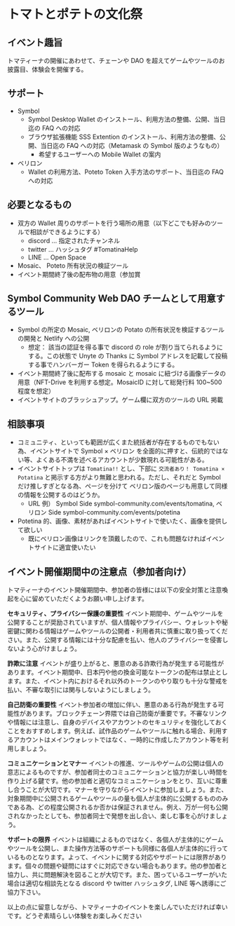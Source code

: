 # トマトとポテトの文化祭

## イベント趣旨

トマティーナの開催にあわせて、チェーンや DAO を超えてゲームやツールのお披露目、体験会を開催する。

## サポート

- Symbol
  - Symbol Desktop Wallet のインストール、利用方法の整備、公開、当日迄の FAQ への対応
  - ブラウザ拡張機能 SSS Extention のインストール、利用方法の整備、公開、当日迄の FAQ への対応（Metamask の Symbol 版のようなもの）
    - 希望するユーザーへの Mobile Wallet の案内
- ベリロン
  - Wallet の利用方法、Poteto Token 入手方法のサポート、当日迄の FAQ への対応

## 必要となるもの

- 双方の Wallet 周りのサポートを行う場所の用意（以下どこでも好みのツールで相談ができるようにする）
  - discord ... 指定されたチャンネル
  - twitter ... ハッシュタグ #TomatinaHelp
  - LINE ... Open Space
- Mosaic、 Poteto 所有状況の検証ツール
- イベント期間終了後の配布物の用意（参加賞

## Symbol Community Web DAO チームとして用意するツール

- Symbol の所定の Mosaic, ベリロンの Potato の所有状況を検証するツールの開発と Netlify への公開
  - 想定： 該当の認証を得る事で discord の role が割り当てられるようにする。この状態で Unyte の Thanks に Symbol アドレスを記載して投稿する事でハンバーガー Token を得られるようにする。
- イベント期間終了後に配布する mosaic と mosaic に紐づける画像データの用意（NFT-Drive を利用する想定。MosaicID に対して総発行料 100~500 程度を想定）
- イベントサイトのブラッシュアップ。ゲーム欄に双方のツールの URL 掲載

## 相談事項

- コミュニティ、といっても範囲が広くまた統括者が存在するものでもない為、イベントサイトで Symbol × ベリロン を全面的に押すと、伝統的ではない等、よくある不満を述べるアカウントが少数現れる可能性がある。
- イベントサイトトップは `Tomatina!!` とし、下部に `交流者あり！ Tomatina × Potatina` と掲示する方がより無難と思われる。ただし、それだと Symbol だけ推しすぎとなる為、ページを分けて ベリロン版のページも用意して同様の情報を公開するのはどうか。
  - URL 例） Symbol Side symbol-community.com/events/tomatina, ベリロン Side symbol-community.com/events/potetina
- Potetina 的、画像、素材があればイベントサイトで使いたく、画像を提供して欲しい
  - 既にベリロン画像はリンクを頂戴したので、これも問題なければイベントサイトに適宜使いたい

## イベント開催期間中の注意点（参加者向け）

トマティーナのイベント開催期間中、参加者の皆様には以下の安全対策と注意喚起を心に留めていただくようお願い申し上げます。

**セキュリティ、プライバシー保護の重要性**
イベント期間中、ゲームやツールを公開することが奨励されていますが、個人情報やプライバシー、ウォレットや秘密鍵に関わる情報はゲームやツールの公開者・利用者共に慎重に取り扱ってください。また、公開する情報には十分な配慮を払い、他人のプライバシーを侵害しないよう心がけましょう。

**詐欺に注意**
イベントが盛り上がると、悪意のある詐欺行為が発生する可能性があります。イベント期間中、日本円や他の換金可能なトークンの配布は禁止とします。また、イベント内におけるそれ以外のトークンのやり取りも十分な警戒を払い、不審な取引には関与しないようにしましょう。

**自己防衛の重要性**
イベント参加者の増加に伴い、悪意のある行為が発生する可能性があります。ブロックチェーン界隈では自己防衛が重要です。不審なリンクや情報には注意し、自身のデバイスやアカウントのセキュリティを強化しておくことをおすすめします。例えば、試作品のゲームやツールに触れる場合、利用するアカウントはメインウォレットではなく、一時的に作成したアカウント等を利用しましょう。

**コミュニケーションとマナー**
イベントの推進、ツールやゲームの公開は個人の意志によるものですが、参加者同士のコミュニケーションと協力が楽しい時間を作り上げる鍵です。他の参加者と適切なコミュニケーションをとり、互いに尊重し合うことが大切です。マナーを守りながらイベントに参加しましょう。また、対象期間中に公開されるゲームやツールの量も個人が主体的に公開するもののみである為、どの程度公開されるか否かは保証されません。例え、万が一何も公開されなかったとしても、参加者同士で発想を出し合い、楽しむ事を心がけましょう。

**サポートの限界**
イベントは組織によるものではなく、各個人が主体的にゲームやツールを公開し、また操作方法等のサポートも同様に各個人が主体的に行っているものとなります。よって、イベントに関する対応やサポートには限界があります。個々の問題や疑問にはすぐに対応できない場合もあります。他の参加者と協力し、共に問題解決を図ることが大切です。また、困っているユーザーがいた場合は適切な相談先となる discord や twitter ハッシュタグ, LINE 等へ誘導にご協力下さい。

以上の点に留意しながら、トマティーナのイベントを楽しんでいただければ幸いです。どうぞ素晴らしい体験をお楽しみください
